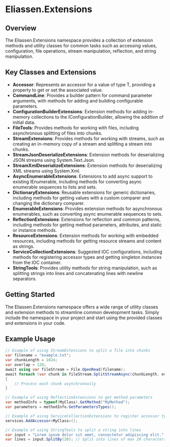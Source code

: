 # Eliassen.Extensions

## Overview

The Eliassen.Extensions namespace provides a collection of extension methods and utility classes for common 
tasks such as accessing values, configuration, file operations, stream manipulation, reflection, and string 
manipulation.

## Key Classes and Extensions

- **Accessor<T>**: Represents an accessor for a value of type T, providing a property to get or set the associated value.
- **CommandLine**: Provides a builder pattern for command parameter arguments, with methods for adding and building configurable parameters.
- **ConfigurationBuilderExtensions**: Extension methods for adding in-memory collections to the IConfigurationBuilder, allowing the addition of initial data.
- **FileTools**: Provides methods for working with files, including asynchronous splitting of files into chunks.
- **StreamExtensions**: Provides methods for working with streams, such as creating an in-memory copy of a stream and splitting a stream into chunks.
- **StreamJsonDeserializeExtensions**: Extension methods for deserializing JSON streams using System.Text.Json.
- **StreamXmlDeserializeExtensions**: Extension methods for deserializing XML streams using System.Xml.
- **AsyncEnumerableExtensions**: Extensions to add async support to existing IEnumerable<T>, including methods for converting async enumerable sequences to lists and sets.
- **DictionaryExtensions**: Reusable extensions for generic dictionaries, including methods for getting values with a custom comparer and changing the dictionary comparer.
- **EnumerableExtensions**: Provides extension methods for asynchronous enumerables, such as converting async enumerable sequences to sets.
- **ReflectionExtensions**: Extensions for reflection and common patterns, including methods for getting method parameters, attributes, and static or instance methods.
- **ResourceExtensions**: Extension methods for working with embedded resources, including methods for getting resource streams and content as strings.
- **ServiceCollectionExtensions**: Suggested IOC configurations, including methods for registering accessor types and getting singleton instances from the IOC container.
- **StringTools**: Provides utility methods for string manipulation, such as splitting strings into lines and concatenating lines with newline separators.

## Getting Started

The Eliassen.Extensions namespace offers a wide range of utility classes and extension methods to streamline 
common development tasks. Simply include the namespace in your project and start using the provided classes 
and extensions in your code.

## Example Usage

```csharp
// Example of using StreamExtensions to split a file into chunks
var filename = "example.txt";
var chunkLength = 1024;
var overlap = 128;
await using var fileStream = File.OpenRead(filename);
await foreach (var chunk in fileStream.SplitStreamAsync(chunkLength, overlap))
{
    // Process each chunk asynchronously
}

// Example of using ReflectionExtensions to get method parameters
var methodInfo = typeof(MyClass).GetMethod("MyMethod");
var parameters = methodInfo.GetParametersTypes();

// Example of using ServiceCollectionExtensions to register accessor types
services.AddAccessor<MyClass>();

// Example of using StringTools to split a string into lines
var input = "Lorem ipsum dolor sit amet, consectetur adipiscing elit.";
var lines = input.SplitBy(20); // Split into lines of max 20 characters
